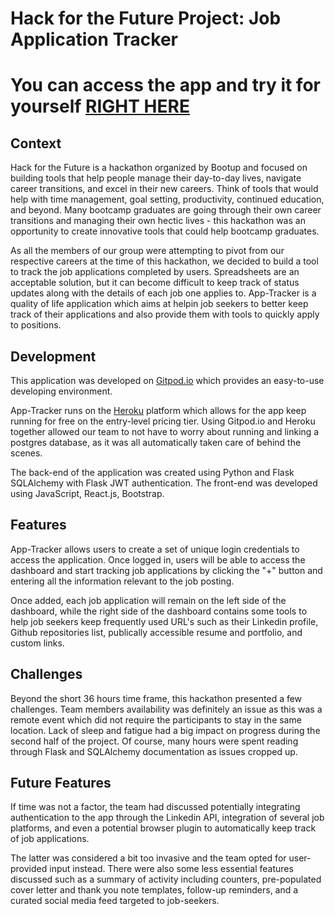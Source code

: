 # Hack for the Future Project: Job Application Tracker

# You can access the app and try it for yourself [RIGHT HERE](https://hackathon-application-tracker.herokuapp.com/)

## Context

Hack for the Future is a hackathon organized by Bootup and focused on building tools that help people manage their day-to-day lives, navigate career transitions, and excel in their new careers. Think of tools that would help with time management, goal setting, productivity, continued education, and beyond. Many bootcamp graduates are going through their own career transitions and managing their own hectic lives - this hackathon was an opportunity to create innovative tools that could help bootcamp graduates.

As all the members of our group were attempting to pivot from our respective careers at the time of this hackathon, we decided to build a tool to track the job applications completed by users. Spreadsheets are an acceptable solution, but it can become difficult to keep track of status updates along with the details of each job one applies to. App-Tracker is a quality of life application which aims at helpin job seekers to better keep track of their applications and also provide them with tools to quickly apply to positions.


## Development

This application was developed on [Gitpod.io](https://www.gitpod.io/) which provides an easy-to-use developing environment.

App-Tracker runs on the [Heroku](https://www.heroku.com/[) platform which allows for the app keep running for free on the entry-level pricing tier. 
Using Gitpod.io and Heroku together allowed our team to not have to worry about running and linking a postgres database, as it was all automatically taken care of behind the scenes.

The back-end of the application was created using Python and Flask SQLAlchemy with Flask JWT authentication.
The front-end was developed using JavaScript, React.js, Bootstrap.

## Features

App-Tracker allows users to create a set of unique login credentials to access the application.
Once logged in, users will be able to access the dashboard and start tracking job applications by clicking the "+" button and entering all the information relevant to the job posting. 

Once added, each job application will remain on the left side of the dashboard, while the right side of the dashboard contains some tools to help job seekers keep frequently used URL's such as their Linkedin profile, Github repositories list, publically accessible resume and portfolio, and custom links.

## Challenges

Beyond the short 36 hours time frame, this hackathon presented a few challenges. Team members availability was definitely an issue as this was a remote event which did not require the participants to stay in the same location. Lack of sleep and fatigue had a big impact on progress during the second half of the project. Of course, many hours were spent reading through Flask and SQLAlchemy documentation as issues cropped up.

## Future Features

If time was not a factor, the team had discussed potentially integrating authentication to the app through the Linkedin API, integration of several job platforms, and even a potential browser plugin to automatically keep track of job applications. 

The latter was considered a bit too invasive and the team opted for user-provided input instead. There were also some less essential features discussed such as a summary of activity including counters, pre-populated cover letter and thank you note templates, follow-up reminders, and a curated social media feed targeted to job-seekers.
